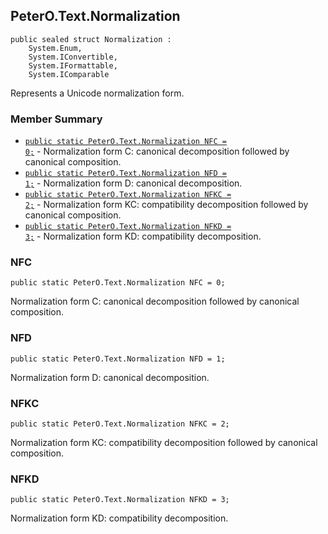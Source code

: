 ## PeterO.Text.Normalization

    public sealed struct Normalization :
        System.Enum,
        System.IConvertible,
        System.IFormattable,
        System.IComparable

 Represents a Unicode normalization form.

### Member Summary
* <code>[public static PeterO.Text.Normalization NFC = 0;](#NFC)</code> - Normalization form C: canonical decomposition followed by canonical composition.
* <code>[public static PeterO.Text.Normalization NFD = 1;](#NFD)</code> - Normalization form D: canonical decomposition.
* <code>[public static PeterO.Text.Normalization NFKC = 2;](#NFKC)</code> - Normalization form KC: compatibility decomposition followed by canonical composition.
* <code>[public static PeterO.Text.Normalization NFKD = 3;](#NFKD)</code> - Normalization form KD: compatibility decomposition.

<a id="NFC"></a>
### NFC

    public static PeterO.Text.Normalization NFC = 0;

 Normalization form C: canonical decomposition followed by canonical composition.

  <a id="NFD"></a>
### NFD

    public static PeterO.Text.Normalization NFD = 1;

 Normalization form D: canonical decomposition.

  <a id="NFKC"></a>
### NFKC

    public static PeterO.Text.Normalization NFKC = 2;

 Normalization form KC: compatibility decomposition followed by canonical composition.

  <a id="NFKD"></a>
### NFKD

    public static PeterO.Text.Normalization NFKD = 3;

 Normalization form KD: compatibility decomposition.
